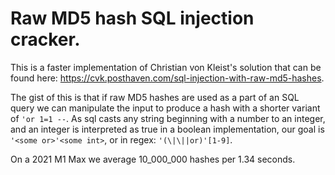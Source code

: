 # Raw MD5 hash SQL injection cracker. 

This is a faster implementation of Christian von Kleist's solution that can be found here: https://cvk.posthaven.com/sql-injection-with-raw-md5-hashes.

The gist of this is that if raw MD5 hashes are used as a part of an SQL query we can manipulate the input to produce a hash with a shorter variant of `'or 1=1 --`. 
As sql casts any string beginning with a number to an integer, and an integer is interpreted as true in a boolean implementation, our goal is `'<some or>'<some int>`, or in regex: `'(\|\||or)'[1-9]`.

On a 2021 M1 Max we average 10_000_000 hashes per 1.34 seconds.

